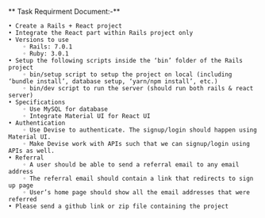 **    Task Requirment Document:-**

    • Create a Rails + React project
    • Integrate the React part within Rails project only
    • Versions to use
        ◦ Rails: 7.0.1
        ◦ Ruby: 3.0.1
    • Setup the following scripts inside the ‘bin’ folder of the Rails project
        ◦ bin/setup script to setup the project on local (including  ‘bundle install’, database setup, ‘yarn/npm install’, etc.)
        ◦ bin/dev script to run the server (should run both rails & react server)
    • Specifications
        ◦ Use MySQL for database
        ◦ Integrate Material UI for React UI
    • Authentication
        ◦ Use Devise to authenticate. The signup/login should happen using Material UI.
        ◦ Make Devise work with APIs such that we can signup/login using APIs as well.
    • Referral
        ◦ A user should be able to send a referral email to any email address
        ◦ The referral email should contain a link that redirects to sign up page
        ◦ User’s home page should show all the email addresses that were referred
    • Please send a github link or zip file containing the project
